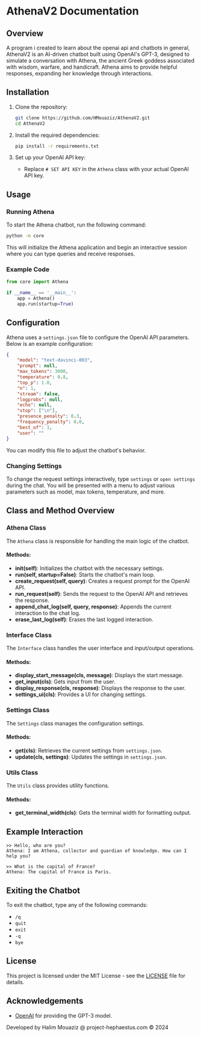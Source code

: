 # AthenaV2 Documentation

## Overview

A program i created to learn about the openai api and chatbots in general, AthenaV2 is an AI-driven chatbot built using OpenAI's GPT-3, designed to simulate a conversation with Athena, the ancient Greek goddess associated with wisdom, warfare, and handicraft. Athena aims to provide helpful responses, expanding her knowledge through interactions.

## Installation

1. Clone the repository:
    ```sh
    git clone https://github.com/HMouaziz/AthenaV2.git
    cd AthenaV2
    ```

2. Install the required dependencies:
    ```sh
    pip install -r requirements.txt
    ```

3. Set up your OpenAI API key:
    - Replace `# SET API KEY` in the `Athena` class with your actual OpenAI API key.

## Usage

### Running Athena

To start the Athena chatbot, run the following command:
```sh
python -m core
```

This will initialize the Athena application and begin an interactive session where you can type queries and receive responses.

### Example Code

```python
from core import Athena

if __name__ == '__main__':
    app = Athena()
    app.run(startup=True)
```

## Configuration

Athena uses a `settings.json` file to configure the OpenAI API parameters. Below is an example configuration:

```json
{
    "model": "text-davinci-003",
    "prompt": null,
    "max_tokens": 3000,
    "temperature": 0.8,
    "top_p": 1.0,
    "n": 1,
    "stream": false,
    "logprobs": null,
    "echo": null,
    "stop": ["\n"],
    "presence_penalty": 0.3,
    "frequency_penalty": 0.0,
    "best_of": 1,
    "user": ""
}
```

You can modify this file to adjust the chatbot's behavior.

### Changing Settings

To change the request settings interactively, type `settings` or `open settings` during the chat. You will be presented with a menu to adjust various parameters such as model, max tokens, temperature, and more.

## Class and Method Overview

### Athena Class

The `Athena` class is responsible for handling the main logic of the chatbot.

#### Methods:

- **__init__(self)**: Initializes the chatbot with the necessary settings.
- **run(self, startup=False)**: Starts the chatbot's main loop.
- **create_request(self, query)**: Creates a request prompt for the OpenAI API.
- **run_request(self)**: Sends the request to the OpenAI API and retrieves the response.
- **append_chat_log(self, query, response)**: Appends the current interaction to the chat log.
- **erase_last_log(self)**: Erases the last logged interaction.

### Interface Class

The `Interface` class handles the user interface and input/output operations.

#### Methods:

- **display_start_message(cls, message)**: Displays the start message.
- **get_input(cls)**: Gets input from the user.
- **display_response(cls, response)**: Displays the response to the user.
- **settings_ui(cls)**: Provides a UI for changing settings.

### Settings Class

The `Settings` class manages the configuration settings.

#### Methods:

- **get(cls)**: Retrieves the current settings from `settings.json`.
- **update(cls, settings)**: Updates the settings in `settings.json`.

### Utils Class

The `Utils` class provides utility functions.

#### Methods:

- **get_terminal_width(cls)**: Gets the terminal width for formatting output.

## Example Interaction

```text
≻≻ Hello, who are you?
Athena: I am Athena, collector and guardian of knowledge. How can I help you?

≻≻ What is the capital of France?
Athena: The capital of France is Paris.
```

## Exiting the Chatbot

To exit the chatbot, type any of the following commands:
- `/q`
- `quit`
- `exit`
- `-q`
- `bye`

## License

This project is licensed under the MIT License - see the [LICENSE](LICENSE) file for details.

## Acknowledgements

- [OpenAI](https://www.openai.com/) for providing the GPT-3 model.

Developed by Halim Mouaziz @ project-hephaestus.com © 2024
